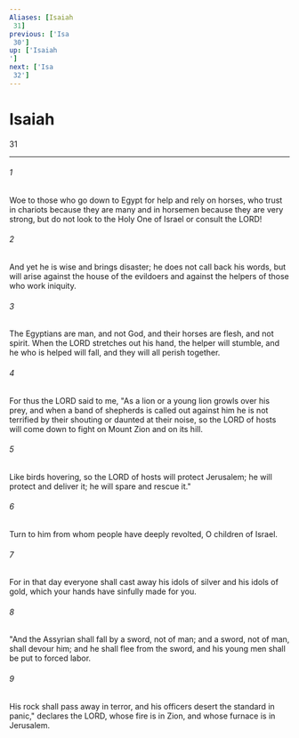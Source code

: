 ```yaml
---
Aliases: [Isaiah 31]
previous: ['Isa 30']
up: ['Isaiah']
next: ['Isa 32']
---
```

# Isaiah 31

***
 

###### 1 
Woe to those who go down to Egypt for help  and rely on horses,  who trust in chariots because they are many  and in horsemen because they are very strong,  but do not look to the Holy One of Israel  or consult the LORD!   

###### 2 
And yet he is wise and brings disaster;  he does not call back his words,  but will arise against the house of the evildoers  and against the helpers of those who work iniquity.   

###### 3 
The Egyptians are man, and not God,  and their horses are flesh, and not spirit.  When the LORD stretches out his hand,  the helper will stumble, and he who is helped will fall,  and they will all perish together.  

###### 4 
For thus the LORD said to me,  "As a lion or a young lion growls over his prey,  and when a band of shepherds is called out against him  he is not terrified by their shouting  or daunted at their noise,  so the LORD of hosts will come down  to fight on Mount Zion and on its hill.   

###### 5 
Like birds hovering, so the LORD of hosts  will protect Jerusalem;  he will protect and deliver it;  he will spare and rescue it."  

###### 6 
Turn to him from whom people have deeply revolted, O children of Israel.  

###### 7 
For in that day everyone shall cast away his idols of silver and his idols of gold, which your hands have sinfully made for you.  

###### 8 
"And the Assyrian shall fall by a sword, not of man;  and a sword, not of man, shall devour him;  and he shall flee from the sword,  and his young men shall be put to forced labor.   

###### 9 
His rock shall pass away in terror,  and his officers desert the standard in panic,"  declares the LORD, whose fire is in Zion,  and whose furnace is in Jerusalem.
